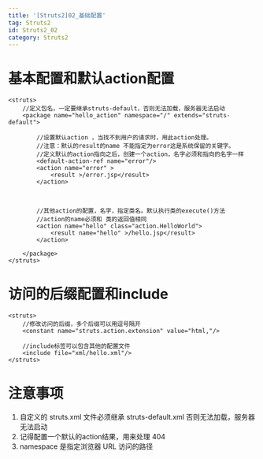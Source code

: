 ```yaml
---
title: '[Struts2]02_基础配置'
tag: Struts2
id: Struts2_02
category: Struts2
---
```



# 基本配置和默认action配置

```
<struts>
    //定义包名，一定要继承struts-default，否则无法加载，服务器无法启动
    <package name="hello_action" namespace="/" extends="struts-default">

        //设置默认action ，当找不到用户的请求时，用此action处理。
        //注意：默认的result的name 不能指定为error这是系统保留的关键字。
        //定义默认的action指向之后，创建一个action，名字必须和指向的名字一样
        <default-action-ref name="error"/>
        <action name="error" >
            <result >/error.jsp</result>
        </action>



        //其他action的配置，名字，指定类名。默认执行类的execute()方法
        //action的name必须和 类的返回值相同
        <action name="hello" class="action.HelloWorld">
            <result name="hello" >/hello.jsp</result>
        </action>

    </package>
</struts>
```

# 访问的后缀配置和include

```
<struts>
    //修改访问的后缀，多个后缀可以用逗号隔开
    <constant name="struts.action.extension" value="html,"/>

    //include标签可以包含其他的配置文件
    <include file="xml/hello.xml"/>
</struts>
```

# 注意事项

1. 自定义的 struts.xml 文件必须继承 struts-default.xml 否则无法加载，服务器无法启动
2. 记得配置一个默认的action结果，用来处理 404
3. namespace 是指定浏览器 URL 访问的路径